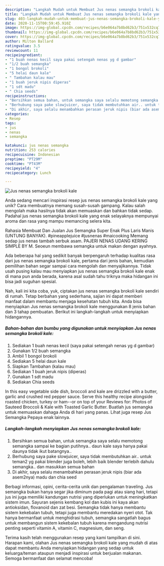 ```yaml
---
description: "Langkah Mudah untuk Membuat Jus nenas semangka brokoli kale yang Sempurna"
title: "Langkah Mudah untuk Membuat Jus nenas semangka brokoli kale yang Sempurna"
slug: 403-langkah-mudah-untuk-membuat-jus-nenas-semangka-brokoli-kale-yang-sempurna
date: 2020-11-15T00:59:45.910Z
image: https://img-global.cpcdn.com/recipes/b6e064a7b8bd62b3/751x532cq70/jus-nenas-semangka-brokoli-kale-foto-resep-utama.jpg
thumbnail: https://img-global.cpcdn.com/recipes/b6e064a7b8bd62b3/751x532cq70/jus-nenas-semangka-brokoli-kale-foto-resep-utama.jpg
cover: https://img-global.cpcdn.com/recipes/b6e064a7b8bd62b3/751x532cq70/jus-nenas-semangka-brokoli-kale-foto-resep-utama.jpg
author: Milton Ballard
ratingvalue: 3.5
reviewcount: 11
recipeingredient:
- "1 buah nenas kecil saya pakai setengah nenas yg d gambar"
- "1/2 buah semangka"
- "1 bongol brokoli"
- "5 helai daun kale"
- " Tambahan kalau mau"
- "1 buah jeruk nipis diperas"
- "1 sdt madu"
- " Chia seeds"
recipeinstructions:
- "Bersihkan semua bahan, untuk semangka saya selalu memotong semangka sampai ke bagian putihnya.. daun kale saya hanya pakai daunya tidak ikut batangnya.."
- "Berhubung saya pake slowjuicer, saya tidak membutuhkan air.. untuk teman2 yg pakai blender juga boleh, lebih baik blender terlebih dahulu semangka.. dan masukkan semua bahan"
- "Di akhir, saya selalu menambahkan perasan jeruk nipis (biar ada asem2nya) madu dan chia seed"
categories:
- Resep
tags:
- jus
- nenas
- semangka

katakunci: jus nenas semangka 
nutrition: 253 calories
recipecuisine: Indonesian
preptime: "PT29M"
cooktime: "PT43M"
recipeyield: "4"
recipecategory: Lunch

---
```



![Jus nenas semangka brokoli kale](https://img-global.cpcdn.com/recipes/b6e064a7b8bd62b3/751x532cq70/jus-nenas-semangka-brokoli-kale-foto-resep-utama.jpg)

Anda sedang mencari inspirasi resep jus nenas semangka brokoli kale yang unik? Cara membuatnya memang susah-susah gampang. Kalau salah mengolah maka hasilnya tidak akan memuaskan dan bahkan tidak sedap. Padahal jus nenas semangka brokoli kale yang enak selayaknya mempunyai aroma dan rasa yang mampu memancing selera kita.

Rahasia Membuat Dan Jualan Jus Semangka Super Enak Plus Laris Manis (UNTUNG BANYAK). #pineapplejuice #jusnenas #maicooking Memang sedap jus nenas tambah serbuk asam. PAJERI NENAS UDANG KERING SIMPLE BY M. Seoeun membawa semangka untuk makan dengan ayahnya.

Ada beberapa hal yang sedikit banyak berpengaruh terhadap kualitas rasa dari jus nenas semangka brokoli kale, pertama dari jenis bahan, kemudian pemilihan bahan segar sampai cara mengolah dan menyajikannya. Tidak usah pusing kalau mau menyiapkan jus nenas semangka brokoli kale enak di mana pun anda berada, karena asal sudah tahu triknya maka hidangan ini bisa jadi suguhan spesial.


Nah, kali ini kita coba, yuk, ciptakan jus nenas semangka brokoli kale sendiri di rumah. Tetap berbahan yang sederhana, sajian ini dapat memberi manfaat dalam membantu menjaga kesehatan tubuh kita. Anda bisa menyiapkan Jus nenas semangka brokoli kale menggunakan 8 jenis bahan dan 3 tahap pembuatan. Berikut ini langkah-langkah untuk menyiapkan hidangannya.

<!--inarticleads1-->

##### Bahan-bahan dan bumbu yang digunakan untuk menyiapkan Jus nenas semangka brokoli kale:

1. Sediakan 1 buah nenas kecil (saya pakai setengah nenas yg d gambar)
1. Gunakan 1/2 buah semangka
1. Ambil 1 bongol brokoli
1. Sediakan 5 helai daun kale
1. Siapkan  Tambahan (kalau mau)
1. Sediakan 1 buah jeruk nipis (diperas)
1. Gunakan 1 sdt madu
1. Sediakan  Chia seeds


In this easy vegetable side dish, broccoli and kale are drizzled with a butter, garlic and crushed red pepper sauce. Serve this healthy recipe alongside roasted chicken, turkey or ham--or on top of your Reviews for: Photos of Sauteed Broccoli &amp; Kale with Toasted Garlic Butter. Buatlah jus semangka untuk memuaskan dahaga Anda di hari yang panas. Lihat juga resep Jus Semangka Pepaya enak lainnya. 

<!--inarticleads2-->

##### Langkah-langkah menyiapkan Jus nenas semangka brokoli kale:

1. Bersihkan semua bahan, untuk semangka saya selalu memotong semangka sampai ke bagian putihnya.. daun kale saya hanya pakai daunya tidak ikut batangnya..
1. Berhubung saya pake slowjuicer, saya tidak membutuhkan air.. untuk teman2 yg pakai blender juga boleh, lebih baik blender terlebih dahulu semangka.. dan masukkan semua bahan
1. Di akhir, saya selalu menambahkan perasan jeruk nipis (biar ada asem2nya) madu dan chia seed


Berbagi informasi, opini, cerita-cerita unik dan pengalaman traveling. Jus semangka bukan hanya segar jika diminum pada pagi atau siang hari, tetapi jus ini juga memiliki kandungan nutrisi yang diperlukan untuk meningkatkan sistem imun. Sayuran sejenis kembang kol dan kubis ini kaya akan antioksidan, flovanoid dan zat besi. Semangka tidak hanya membantu sistem kekebalan tubuh, tetapi juga membantu meredakan nyeri otot. Tak hanya bermanfaat untuk menghidrasi tubuh, semangka sangatlah bagus untuk membangun sistem kekebalan tubuh karena mengandung nutrisi penting seperti vitamin A, vitamin C, magnesium, dan seng. 

Terima kasih telah menggunakan resep yang kami tampilkan di sini. Harapan kami, olahan Jus nenas semangka brokoli kale yang mudah di atas dapat membantu Anda menyiapkan hidangan yang sedap untuk keluarga/teman ataupun menjadi inspirasi untuk berjualan makanan. Semoga bermanfaat dan selamat mencoba!
